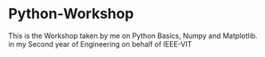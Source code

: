 # Python-Workshop
This is the Workshop taken by me on Python Basics, Numpy and Matplotlib. in my Second year of Engineering on behalf of IEEE-VIT
